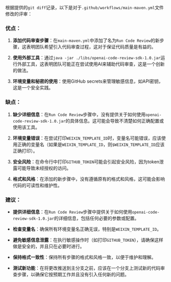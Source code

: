 根据提供的`git diff`记录，以下是对于`.github/workflows/main-maven.yml`文件修改的评审：

### 优点：

1. **添加代码审查步骤**：在`main-maven.yml`中添加了名为`Run Code Review`的新步骤，这表明团队希望引入代码审查过程，这对于保证代码质量是有益的。

2. **使用外部工具**：通过`java -jar ./libs/openai-code-review-sdk-1.0.jar`运行外部工具，这表明团队可能正在尝试使用AI来辅助代码审查，这是一个创新的做法。

3. **环境变量和秘密的使用**：使用GitHub secrets来管理敏感信息，如API密钥，这是一个安全实践。

### 缺点：

1. **缺少详细信息**：在`Run Code Review`步骤中，没有提供关于如何使用`openai-code-review-sdk-1.0.jar`的具体信息。这可能会导致不清楚如何正确配置或使用该工具。

2. **环境变量错误**：在尝试打印`WEIXIN_TEMPLATE_ID`时，变量名可能错误，应该使用正确的变量名（如果是`WEIXIN_TEMPLATE_ID`，则`$WEIXIN_TEMPLATE_ID`应该正确打印）。

3. **安全风险**：在命令行中打印`GITHUB_TOKEN`可能会引起安全风险，因为token泄露可能导致未经授权的访问。

4. **格式和风格**：在添加的新步骤中，没有遵循原有的格式和风格，这可能会影响代码的可读性和维护性。

### 建议：

- **提供详细信息**：在`Run Code Review`步骤中提供关于如何使用`openai-code-review-sdk-1.0.jar`的详细信息，包括任何必要的参数或配置。
  
- **检查变量名**：确保所有环境变量名正确无误，特别是`WEIXIN_TEMPLATE_ID`。

- **避免敏感信息泄露**：在执行敏感操作时（如打印`GITHUB_TOKEN`），请确保这样做是安全的，并且只在必要时进行。

- **保持格式一致性**：保持所有步骤的格式和风格一致，以便于维护和理解。

- **测试新功能**：在将更改推送到主分支之前，应该在一个分支上测试新的代码审查步骤，以确保它按预期工作并且没有引入任何新的问题。